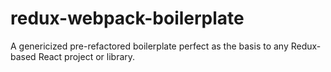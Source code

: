 # redux-webpack-boilerplate
A genericized pre-refactored boilerplate perfect as the basis to any Redux-based React project or library.
